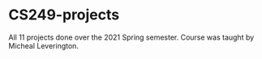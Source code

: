 # CS249-projects
 All 11 projects done over the 2021 Spring semester. Course was taught by Micheal Leverington.
